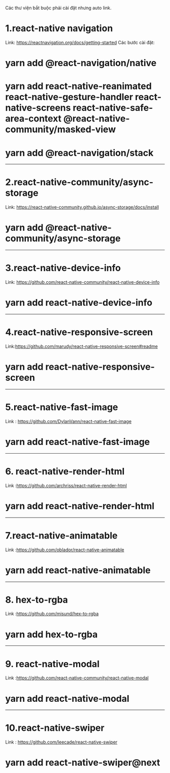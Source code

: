 Các thư viện bắt buộc phải cài đặt nhưng auto link.

# 1.react-native navigation

Link: https://reactnavigation.org/docs/getting-started
Các bước cài đặt:

# yarn add @react-navigation/native

# yarn add react-native-reanimated react-native-gesture-handler react-native-screens react-native-safe-area-context @react-native-community/masked-view

# yarn add @react-navigation/stack

---

# 2.react-native-community/async-storage

Link: https://react-native-community.github.io/async-storage/docs/install

# yarn add @react-native-community/async-storage

---

# 3.react-native-device-info

Link: https://github.com/react-native-community/react-native-device-info

# yarn add react-native-device-info

---

# 4.react-native-responsive-screen

Link:https://github.com/marudy/react-native-responsive-screen#readme

# yarn add react-native-responsive-screen

---

# 5.react-native-fast-image

Link : https://github.com/DylanVann/react-native-fast-image

# yarn add react-native-fast-image

---

# 6. react-native-render-html

Link :https://github.com/archriss/react-native-render-html

# yarn add react-native-render-html

---

# 7.react-native-animatable

Link :https://github.com/oblador/react-native-animatable

# yarn add react-native-animatable

---

# 8. hex-to-rgba

Link :https://github.com/misund/hex-to-rgba

# yarn add hex-to-rgba

---

# 9. react-native-modal

Link :https://github.com/react-native-community/react-native-modal

# yarn add react-native-modal

---

# 10.react-native-swiper

Link : https://github.com/leecade/react-native-swiper

# yarn add react-native-swiper@next
